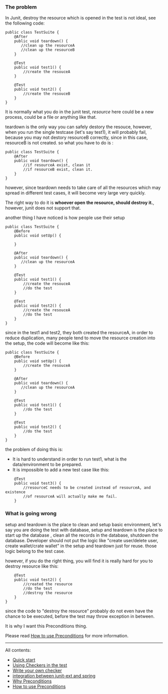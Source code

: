### The problem ###
In Junit, destroy the resource which is opened in the test is not ideal, see the following code:
```
public class TestSuite {
    @After
    public void teardown() {
       //clean up the resourceA
       //clean up the resourceB
    }

    @Test
    public void test1() {
        //create the resouceA
    }

    @Test
    public void test2() {
        //create the resouceB
    }
}

```

It is normally what you do in the junit test, _resource_ here could be a new process, could be a file or anything like that.

teardown is the only way you can safely destory the resouce, however, when you run the single testcase (let's say test1), it will probably fail, because you may not destory resourceB correctly, since in this case, resourceB is not created. so what you have to do is :

```
public class TestSuite {
    @After
    public void teardown() {
        //if resourceA exist, clean it
        //if resourceB exist, clean it.
    }
}
```

however, since teardown needs to take care of all the resources which may spread in different test cases, it will become very large very quickly.

The right way to do it is **whoever open the resource, should destroy it.**, however, junit does not support that.

another thing I have noticed is how people use their setup

```
public class TestSuite {
    @Before
    public void setUp() {

    }

    @After
    public void teardown() {
       //clean up the resourceA
    }

    @Test
    public void test1() {
        //create the resouceA
        //do the test
    }

    @Test
    public void test2() {
        //create the resouceA
        //do the test
    }
}

```

since in the test1 and test2, they both created the resourceA, in order to reduce duplication, many people tend to move the resource creation into the setup, the code will become like this:

```
public class TestSuite {
    @Before
    public void setUp() {
        //create the resouceA
    }

    @After
    public void teardown() {
       //clean up the resourceA
    }

    @Test
    public void test1() {
        //do the test
    }

    @Test
    public void test2() {
        //do the test
    }
}
```

the problem of doing this is:

  * It is hard to understand in order to run test1, what is the data/environment to be prepared.
  * It is impossible to add a new test case like this:


```
    @Test
    public void test3() {
        //resourceC needs to be created instead of resourceA, and existence 
        //of resourceA will actually make me fail.
    }

```

### What is going wrong ###

setup and teardown is the place to clean and setup basic environment, let's say you are doing the test with database, setup and teardown is the place to start up the database , clean all the records in the database, shutdown the database. Developer should not put the logic like "create user/delete user, create wallet/crate wallet" in the setup and teardown just for reuse. those logic belong to the test case.

however, if you do the right thing, you will find it is really hard for you to destroy resource like this:
```
    @Test
    public void test2() {
        //created the resource
        //do the test
        //destroy the resource
    }
}
```

since the code to "destroy the resource" probably do not even have the chance to be executed, before the test may throw exception in between.

It is why I want this Preconditions thing.

Please read [How to use Preconditions](HowToUsePrecondtion.md) for more information.


---


All contents:
  * [Quick start](QuickStart.md)
  * [Using Checkers in the test](UsingCheckers.md)
  * [Write your own checker](WriteYourOwnChecker.md)
  * [integration between junit-ext and spring](TestWithSpring.md)
  * [Why Preconditions](Preconditions.md)
  * [How to use Preconditions](HowToUsePrecondtion.md)